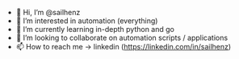 - 👋 Hi, I’m @sailhenz
- 👀 I’m interested in automation (everything)
- 🌱 I’m currently learning in-depth python and go
- 💞️ I’m looking to collaborate on automation scripts / applications
- 📫 How to reach me -> linkedin (https://linkedin.com/in/sailhenz)

<!---
sailhenz/sailhenz is a ✨ special ✨ repository because its `README.md` (this file) appears on your GitHub profile.
You can click the Preview link to take a look at your changes.
--->
